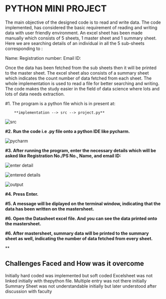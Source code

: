 # PYTHON MINI PROJECT
The main objective of the designed code is to read and write data. The code implemented, has considered the basic requirement of reading and writing data with user friendly environment. 
An excel sheet has been made manually which consists of 5 sheets, 1 master sheet and 1 summary sheet. Here we are searching details of an individual in all the 5 sub-sheets corresponding to : 

Name: 
Registration number:
Email ID: 

Once the data has been fetched from the sub sheets then it will be printed to the master sheet. The excel sheet also consists of a summary sheet which indicates the count number of data fetched from each sheet. The whole implementation is used to read a file for better searching and writing. The code makes the study easier in the field of data science where lots and lots of data needs extraction.


#1. The program is a python file which is in present at:

        **implementation --> src --> project.py**
          
![src](https://user-images.githubusercontent.com/78867425/112091026-9aaae100-8bba-11eb-88b4-a1c3f9dab420.PNG)

**#2. Run the code i.e .py file onto a python IDE like pycharm.**

![pycharm](https://user-images.githubusercontent.com/78867425/112091348-32a8ca80-8bbb-11eb-882c-6dc651c35e63.PNG)

**#3. After running the program, enter the necessary details which will be asked like Registration No./PS No., Name, and email ID:**

![enter detail](https://user-images.githubusercontent.com/78867425/112093130-e6f82000-8bbe-11eb-9170-2726c3f85b33.PNG)

![entered details](https://user-images.githubusercontent.com/78867425/112093133-e790b680-8bbe-11eb-80d2-7137b45ee52d.PNG)

![output](https://user-images.githubusercontent.com/78867425/112091739-0b063200-8bbc-11eb-9733-fc1c70ea1036.PNG)

**#4. Press Enter.**

**#5. A message will be diplayed on the terminal window, indicating that the data has been written on the mastersheet.**

**#6. Open the Datasheet excel file. And you can see the data printed onto the mastersheet.**


**#6. After mastersheet, summary data will be printed to the summary sheet as well, indicating the number of data fetched from every sheet.**

**

## Challenges Faced and How was it overcome 
Initially hard coded was implemented but soft coded
Excelsheet was not linked initially with thepython file.
Multiple entry was not there initially
Summary Sheet was not understandable initially but later understood after discussion with faculty
